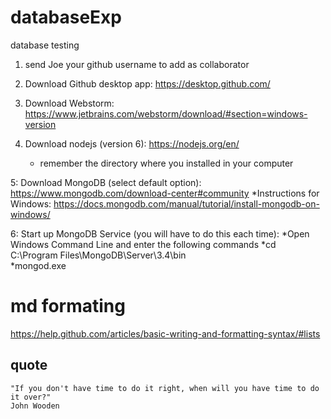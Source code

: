 


# databaseExp
database testing
1. send Joe your github username to add as collaborator

2. Download Github desktop app: https://desktop.github.com/

3. Download Webstorm: https://www.jetbrains.com/webstorm/download/#section=windows-version

4. Download nodejs (version 6): https://nodejs.org/en/
    * remember the directory where you installed in your computer

5: Download MongoDB (select default option): https://www.mongodb.com/download-center#community
    *Instructions for Windows: https://docs.mongodb.com/manual/tutorial/install-mongodb-on-windows/

6: Start up MongoDB Service (you will have to do this each time):
    *Open Windows Command Line and enter the following commands
    *cd C:\Program Files\MongoDB\Server\3.4\bin\
    *mongod.exe

# md formating
https://help.github.com/articles/basic-writing-and-formatting-syntax/#lists


## quote
```
"If you don't have time to do it right, when will you have time to do it over?"
John Wooden
```
